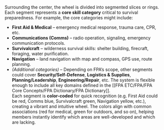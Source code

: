 Surrounding the center, the wheel is divided into segmented slices or rings. Each segment represents a **core skill category** critical to survival preparedness. For example, the core categories might include:  
- **First Aid & Medical** – emergency medical response, trauma care, CPR, etc.  
- **Communications (Comms)** – radio operation, signaling, emergency communication protocols.  
- **Survivalcraft** – wilderness survival skills: shelter building, firecraft, foraging, water purification.  
- **Navigation** – land navigation with map and compass, GPS use, route planning.  
- _(Additional categories)_ – Depending on FPA’s scope, other segments could cover **Security/Self-Defense**, **Logistics & Supplies**, **Planning/Leadership**, **Engineering/Repair**, etc. The system is flexible enough to include all key domains defined in the [[FPA ETC/FPA/FPA Core Concepts/FPA Dictionary/FPA Dictionary]].  
Each segment is **color-coded** for quick recognition (e.g. First Aid could be red, Comms blue, Survivalcraft green, Navigation yellow, etc.), creating a vibrant and intuitive wheel. The colors align with common associations (red for medical, green for outdoors, and so on), helping members instantly identify which areas are well-developed and which are lacking.